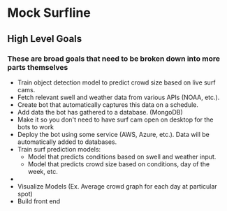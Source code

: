 <h1>Mock Surfline</h1>

<h2>High Level Goals</h2>
<h3>These are broad goals that need to be broken down into more parts themselves</h3>

<ul>
    <li>Train object detection model to predict crowd size based on live surf cams.</li>
    <li>Fetch relevant swell and weather data from various APIs (NOAA, etc.).</li>
    <li>Create bot that automatically captures this data on a schedule.</li>
    <li>Add data the bot has gathered to a database. (MongoDB)</li>
    <li>Make it so you don't need to have surf cam open on desktop for the bots to work</li>
    <li>Deploy the bot using some service (AWS, Azure, etc.). Data will be automatically added to databases.</li>
    <li>Train surf prediction models:
        <ul>
            <li>Model that predicts conditions based on swell and weather input.</li>
            <li>Model that predicts crowd size based on conditions, day of the week, etc.</li>
        </ul>
    <li>
    <li>Visualize Models (Ex. Average crowd graph for each day at particular spot)</li>
    <li>Build front end</li>